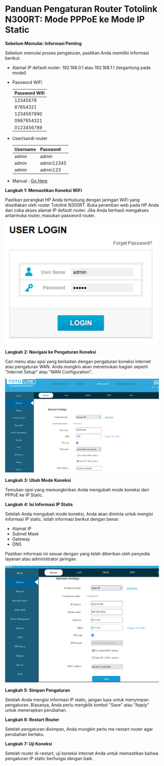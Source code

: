 # Panduan Pengaturan Router Totolink N300RT: Mode PPPoE ke Mode IP Static

**Sebelum Memulai: Informasi Penting**

Sebelum memulai proses pengaturan, pastikan Anda memiliki informasi berikut:
- Alamat IP default router: 192.168.0.1 atau 192.168.1.1 (tergantung pada model)
- Password WiFi


    | Password Wifi                |
    |--------------------------|
    | 12345678  |
    | 87654321  |
    | 1234567890  |
    | 0987654321  |
    | 0123456789  |

- User/sandi router

    | Username                | Password          |
    |--------------------------|----------------|
    | admin  | admin          |
    | admin  | admin12345          |
    | admin  | admin123          |

- Manual : [Go Here](https://www.totolink.net/data/upload/20181101/bea9795fcf687cc6d306090a2270bb5f.pdf)

**Langkah 1: Memastikan Koneksi WiFi**

Pastikan perangkat HP Anda terhubung dengan jaringan WiFi yang disediakan oleh router Totolink N300RT. Buka peramban web pada HP Anda dan coba akses alamat IP default router. Jika Anda berhasil mengakses antarmuka router, masukan password router.

![Langkah 1](./langkah1.png)


**Langkah 2: Navigasi ke Pengaturan Koneksi**

Cari menu atau opsi yang berkaitan dengan pengaturan koneksi internet atau pengaturan WAN. Anda mungkin akan menemukan bagian seperti "Internet Setup" atau "WAN Configuration".

![Langkah 2](./langkah2.png)

**Langkah 3: Ubah Mode Koneksi**

Temukan opsi yang memungkinkan Anda mengubah mode koneksi dari PPPoE ke IP Static.

**Langkah 4: Isi Informasi IP Statis**

Setelah Anda mengubah mode koneksi, Anda akan diminta untuk mengisi informasi IP static. Isilah informasi berikut dengan benar:
- Alamat IP
- Subnet Mask
- Gateway
- DNS

Pastikan informasi ini sesuai dengan yang telah diberikan oleh penyedia layanan atau administrator jaringan.

![Langkah 3](./langkah3.png)

**Langkah 5: Simpan Pengaturan**

Setelah Anda mengisi informasi IP static, jangan lupa untuk menyimpan pengaturan. Biasanya, Anda perlu mengklik tombol "Save" atau "Apply" untuk menerapkan perubahan.

**Langkah 6: Restart Router**

Setelah pengaturan disimpan, Anda mungkin perlu me-restart router agar perubahan berlaku.

**Langkah 7: Uji Koneksi**

Setelah router di-restart, uji koneksi internet Anda untuk memastikan bahwa pengaturan IP static berfungsi dengan baik.

